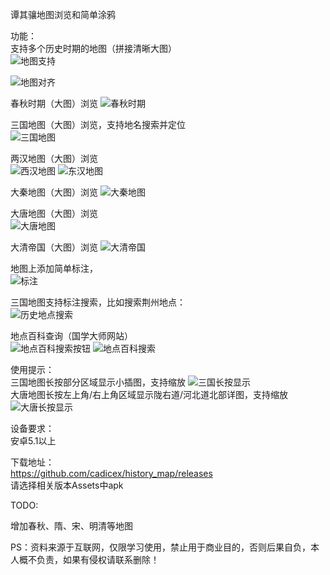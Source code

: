 谭其骧地图浏览和简单涂鸦  


功能：  
  支持多个历史时期的地图（拼接清晰大图）  
  ![地图支持](https://github.com/cadicex/history_map/blob/master/%E5%9C%B0%E5%9B%BE%E5%88%87%E6%8D%A2.jpg)  
    
  ![地图对齐](https://github.com/cadicex/history_map/blob/master/%E5%85%88%E7%A7%A6%E4%B8%A4%E6%B1%89%E4%B8%89%E5%9B%BD%E5%9C%B0%E5%9B%BE%E5%AF%B9%E9%BD%90.jpg)  
    
  春秋时期（大图）浏览
  ![春秋时期](https://github.com/cadicex/history_map/blob/master/chunqiu.jpg)  
  
  三国地图（大图）浏览，支持地名搜索并定位  
  ![三国地图](https://github.com/cadicex/history_map/blob/master/sanguo.jpg)  
  
  两汉地图（大图）浏览  
  ![西汉地图](https://github.com/cadicex/history_map/blob/master/xihan.jpg)
  ![东汉地图](https://github.com/cadicex/history_map/blob/master/donghan.jpg)
  
  大秦地图（大图）浏览 
  ![大秦地图](https://github.com/cadicex/history_map/blob/master/qin.jpg)
  
  大唐地图（大图）浏览  
  ![大唐地图](https://github.com/cadicex/history_map/blob/master/tang.jpg)
  
  大清帝国（大图）浏览
  ![大清帝国](https://github.com/cadicex/history_map/blob/master/qing.jpg)  
  
  地图上添加简单标注，    
  ![标注](https://github.com/cadicex/history_map/blob/master/%E7%AE%80%E5%8D%95%E6%B6%82%E9%B8%A6.jpg)  
    
  三国地图支持标注搜索，比如搜索荆州地点：  
  ![历史地点搜索](https://github.com/cadicex/history_map/blob/master/%E6%90%9C%E7%B4%A2%E8%8D%86%E5%B7%9E.jpg)
  
  地点百科查询（国学大师网站）  
  ![地点百科搜索按钮](https://github.com/cadicex/history_map/blob/master/%E5%9C%B0%E7%82%B9%E7%99%BE%E7%A7%91.jpg)
  ![地点百科搜索](https://github.com/cadicex/history_map/blob/master/%E5%9C%B0%E7%82%B9%E7%99%BE%E7%A7%91%E9%A1%B5%E9%9D%A2.jpg)

使用提示：  
  三国地图长按部分区域显示小插图，支持缩放
  ![三国长按显示](https://github.com/cadicex/history_map/blob/master/%E4%B8%89%E5%9B%BD%E9%95%BF%E6%8C%89%E5%BC%B9%E6%A1%86%E6%98%BE%E7%A4%BA.jpg)  
  大唐地图长按左上角/右上角区域显示陇右道/河北道北部详图，支持缩放  
  ![大唐长按显示](https://github.com/cadicex/history_map/blob/master/%E5%A4%A7%E5%94%90%E9%95%BF%E6%8C%89%E5%BC%B9%E6%A1%86%E6%98%BE%E7%A4%BA.jpg) 

设备要求：  
  安卓5.1以上  

下载地址：  
  https://github.com/cadicex/history_map/releases  
  请选择相关版本Assets中apk

TODO:  

  增加春秋、隋、宋、明清等地图   

PS：资料来源于互联网，仅限学习使用，禁止用于商业目的，否则后果自负，本人概不负责，如果有侵权请联系删除！  
